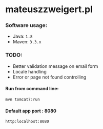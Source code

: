 # mateuszzweigert.pl

### Software usage:

* Java: `1.8`
* Maven: `3.3.x`

### TODO:

* Better validation message on email form
* Locale handling
* Error or page not found controlling

#### Run from command line:

`mvn tomcat7:run`

#### Default app port : 8080
`http:localhost:8080`
